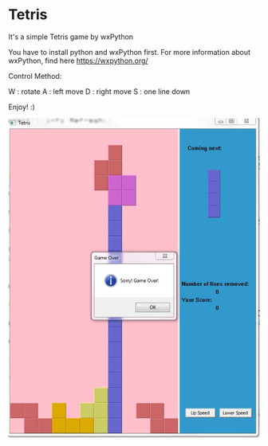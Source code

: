 # Tetris

It's a simple Tetris game by wxPython

You have to install python and wxPython first. For more information about wxPython, find here https://wxpython.org/

Control Method:

W : rotate
A : left move
D : right move
S : one line down

Enjoy! :)


![](./1.jpg)
